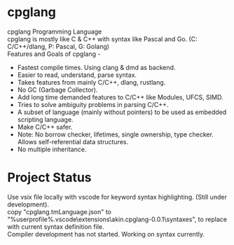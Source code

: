 # cpglang
cpglang Programming Language  
cpglang is mostly like C & C++ with syntax like Pascal and Go. (C: C/C++/dlang, P: Pascal, G: Golang)  
Features and Goals of cpglang -
- Fastest compile times. Using clang & dmd as backend.
- Easier to read, understand, parse syntax.
- Takes features from mainly C/C++, dlang, rustlang.
- No GC (Garbage Collector).
- Add long time demanded features to C/C++ like Modules, UFCS, SIMD.
- Tries to solve ambiguity problems in parsing C/C++.
- A subset of language (mainly without pointers) to be used as embedded scripting language.
- Make C/C++ safer.
- Note: No borrow checker, lifetimes, single ownership, type checker. Allows self-referential data structures.
- No multiple inheritance.

# Project Status
Use vsix file locally with vscode for keyword syntax highlighting. (Still under development).  
copy "cpglang.tmLanguage.json" to "%userprofile%\.vscode\extensions\akin.cpglang-0.0.1\syntaxes", to replace with current syntax definition file.  
Compiler development has not started. Working on syntax currently.  
